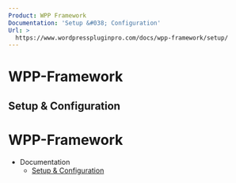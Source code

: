 ```yaml
---
Product: WPP Framework
Documentation: 'Setup &#038; Configuration'
Url: >
  https://www.wordpresspluginpro.com/docs/wpp-framework/setup/
---
```

# WPP-Framework
## Setup & Configuration 
# WPP-Framework

<ul><li class="pagenav">Documentation<ul><li class="page_item page-item-559"><a href="setup.md">Setup &#038; Configuration</a></li>
</ul></li></ul>